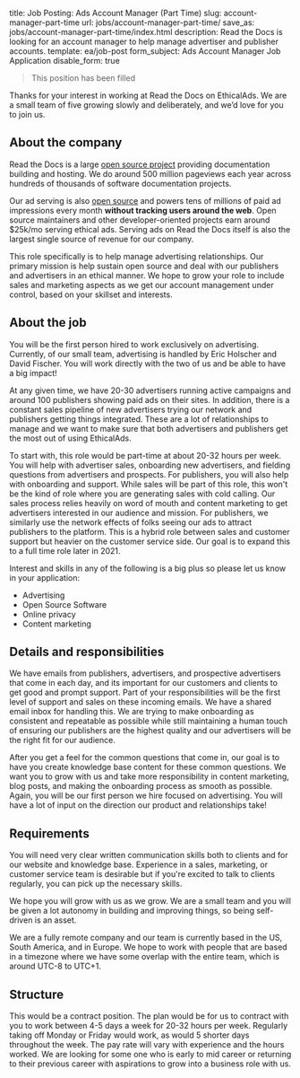 title: Job Posting: Ads Account Manager (Part Time)
slug: account-manager-part-time
url: jobs/account-manager-part-time/
save_as: jobs/account-manager-part-time/index.html
description: Read the Docs is looking for an account manager to help manage advertiser and publisher accounts.
template: ea/job-post
form_subject: Ads Account Manager Job Application
disable_form: true


> This position has been filled


Thanks for your interest in working at Read the Docs on EthicalAds.
We are a small team of five growing slowly and deliberately,
and we’d love for you to join us.


About the company
-----------------

Read the Docs is a large [open source project](https://github.com/readthedocs/readthedocs.org) providing documentation building and hosting.
We do around 500 million pageviews each year across hundreds of thousands of software documentation projects.

Our ad serving is also [open source](https://github.com/readthedocs/ethical-ad-server)
and powers tens of millions of paid ad impressions every month
**without tracking users around the web**.
Open source maintainers and other developer-oriented projects earn around $25k/mo serving ethical ads.
Serving ads on Read the Docs itself is also the largest single source of revenue for our company.

This role specifically is to help manage advertising relationships.
Our primary mission is help sustain open source and deal with our publishers and advertisers in an ethical manner.
We hope to grow your role to include sales and marketing aspects as we get our account management under control,
based on your skillset and interests.


About the job
-------------

You will be the first person hired to work exclusively on advertising.
Currently, of our small team, advertising is handled by Eric Holscher and David Fischer.
You will work directly with the two of us and be able to have a big impact!

At any given time, we have 20-30 advertisers running active campaigns
and around 100 publishers showing paid ads on their sites.
In addition, there is a constant sales pipeline of new advertisers trying our network
and publishers getting things integrated.
These are a lot of relationships to manage and we want to make sure
that both advertisers and publishers get the most out of using EthicalAds.

To start with, this role would be part-time at about 20-32 hours per week.
You will help with advertiser sales, onboarding new advertisers, and fielding questions from advertisers and prospects.
For publishers, you will also help with onboarding and support.
While sales will be part of this role,
this won't be the kind of role where you are generating sales with cold calling.
Our sales process relies heavily on word of mouth and content marketing to get advertisers interested
in our audience and mission.
For publishers, we similarly use the network effects of folks seeing our ads to attract publishers to the platform.
This is a hybrid role between sales and customer support but heavier on the customer service side.
Our goal is to expand this to a full time role later in 2021.

Interest and skills in any of the following is a big plus so please let us know in your application:

* Advertising
* Open Source Software
* Online privacy
* Content marketing


Details and responsibilities
----------------------------

We have emails from publishers, advertisers, and prospective advertisers that come in each day,
and its important for our customers and clients to get good and prompt support.
Part of your responsibilities will be the first level of support and sales on these incoming emails.
We have a shared email inbox for handling this.
We are trying to make onboarding as consistent and repeatable as possible
while still maintaining a human touch of ensuring our publishers are the highest quality
and our advertisers will be the right fit for our audience.

After you get a feel for the common questions that come in,
our goal is to have you create knowledge base content for these common questions.
We want you to grow with us and take more responsibility
in content marketing, blog posts, and making the onboarding process as smooth as possible.
Again, you will be our first person we hire focused on advertising.
You will have a lot of input on the direction our product and relationships take!


Requirements
------------

You will need very clear written communication skills both to clients
and for our website and knowledge base.
Experience in a sales, marketing, or customer service team is desirable
but if you're excited to talk to clients regularly, you can pick up the necessary skills.

We hope you will grow with us as we grow.
We are a small team and you will be given a lot autonomy in building and improving things,
so being self-driven is an asset.

We are a fully remote company and our team is currently based in the US, South America, and in Europe.
We hope to work with people that are based in a timezone where we have some overlap with the entire team,
which is around UTC-8 to UTC+1.


Structure
---------

This would be a contract position.
The plan would be for us to contract with you to work between 4-5 days a week for 20-32 hours per week.
Regularly taking off Monday or Friday would work,
as would 5 shorter days throughout the week.
The pay rate will vary with experience and the hours worked.
We are looking for some one who is early to mid career or returning to their previous career
with aspirations to grow into a business role with us.
